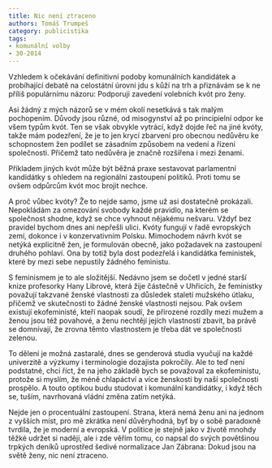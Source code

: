 ```yaml
---
title: Nic není ztraceno
authors: Tomáš Trumpeš
category: publicistika
tags:
- komunální volby
- 30-2014 
---
```


Vzhledem k očekávání definitivní podoby komunálních kandidátek a probíhající debatě na celostátní úrovni jdu s kůží na trh a přiznávám se k ne příliš populárnímu názoru: Podporuji zavedení volebních kvót pro ženy.

Asi žádný z mých názorů se v mém okolí nesetkává s tak malým pochopením. Důvody jsou různé, od misogynství až po principielní odpor ke všem typům kvót. Ten se však obvykle vytrácí, když dojde řeč na jiné kvóty, takže mám podezření, že je to jen krycí zbarvení pro obecnou nedůvěru ke schopnostem žen podílet se zásadním způsobem na vedení a řízení společnosti. Přičemž tato nedůvěra je značně rozšířena i mezi ženami.

Příkladem jiných kvót může být běžná praxe sestavovat parlamentní kandidátky s ohledem na regionální zastoupení politiků. Proti tomu se ovšem odpůrcům kvót moc brojit nechce.

A proč vůbec kvóty? Že to nejde samo, jsme už asi dostatečně prokázali. Nepokládám za omezování svobody každé pravidlo, na kterém se společnost shodne, když se chce vyhnout nějakému nešvaru. Vždyť bez pravidel bychom dnes ani nepřešli ulici. Kvóty fungují v řadě evropských zemí, dokonce i v konzervativním Polsku. Mimochodem návrh kvót se netýká explicitně žen, je formulován obecně, jako požadavek na zastoupení druhého pohlaví. Ona by totiž byla dost podezřelá i kandidátka feministek, které by mezi sebe nepustily žádného feministu.

S feminismem je to ale složitější. Nedávno jsem se dočetl v jedné starší knize profesorky Hany Librové, která žije částečně v Uhřicích, že feministky považují takzvané ženské vlastnosti za důsledek staletí mužského útlaku, přičemž ve skutečnosti to žádné ženské vlastnosti nejsou. Pak ovšem existují ekofeministé, kteří naopak soudí, že přirozené rozdíly mezi mužem a ženou jsou též povahové, a ženu nechtějí jejích vlastností zbavit, ba právě se domnívají, že zrovna těmto vlastnostem je třeba dát ve společnosti zelenou.

To dělení je možná zastaralé, dnes se genderová studia vyučují na každé univerzitě a výzkumy i terminologie dozajista pokročily. Ale to teď není podstatné, chci říct, že na jeho základě bych se považoval za ekofeministu, protože si myslím, že méně chlapáctví a více ženskosti by naší společnosti prospělo. A touto optikou budu studovat i komunální kandidátky, i když těch se, tuším, navrhovaná vládní změna zatím netýká.

Nejde jen o procentuální zastoupení. Strana, která nemá ženu ani na jednom z vyšších míst, pro mě zkrátka není důvěryhodná, byť by o sobě paradoxně tvrdila, že je moderní a evropská.
V politice je stejně jako v životě mnohdy těžké udržet si naději, ale i zde věřím tomu, co napsal do svých povětšinou trpkých deníků uprostřed šedivé normalizace Jan Zábrana: Dokud jsou na světě ženy, nic není ztraceno.